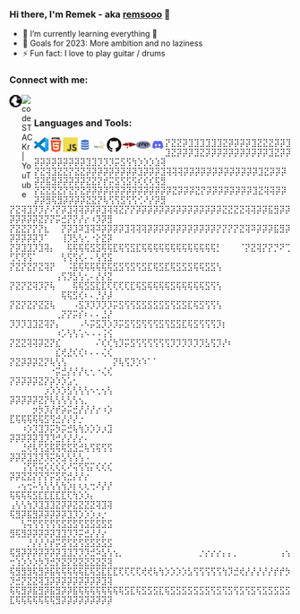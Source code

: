 ### Hi there, I'm Remek - aka [remsooo][website] 👋

- 🌱 I’m currently learning everything 🤣
- 🥅 Goals for 2023: More ambition and no laziness
- ⚡ Fun fact: I love to play guitar / drums

### Connect with me:

[<img align="left" alt="codeSTACKr.com" width="22px" src="https://raw.githubusercontent.com/iconic/open-iconic/master/svg/globe.svg" />][website]
[<img align="left" alt="codeSTACKr | YouTube" width="22px" src="https://cdn.jsdelivr.net/npm/simple-icons@v3/icons/youtube.svg" />][youtube]

<br />

### Languages and Tools:

[<img align="left" alt="Visual Studio Code" width="26px" src="https://raw.githubusercontent.com/github/explore/80688e429a7d4ef2fca1e82350fe8e3517d3494d/topics/visual-studio-code/visual-studio-code.png" />][visual]
[<img align="left" alt="HTML5" width="26px" src="https://raw.githubusercontent.com/github/explore/80688e429a7d4ef2fca1e82350fe8e3517d3494d/topics/html/html.png" />][HTML5]
[<img align="left" alt="JavaScript" width="26px" src="https://raw.githubusercontent.com/github/explore/80688e429a7d4ef2fca1e82350fe8e3517d3494d/topics/javascript/javascript.png" />][JS]
[<img align="left" alt="SQL" width="26px" src="https://raw.githubusercontent.com/github/explore/80688e429a7d4ef2fca1e82350fe8e3517d3494d/topics/sql/sql.png" />][SQL]
[<img align="left" alt="MySQL" width="26px" src="https://raw.githubusercontent.com/github/explore/80688e429a7d4ef2fca1e82350fe8e3517d3494d/topics/mysql/mysql.png" />][MySQL]
[<img align="left" alt="GitHub" width="26px" src="https://raw.githubusercontent.com/github/explore/78df643247d429f6cc873026c0622819ad797942/topics/github/github.png" />][github]
[<img align="left" alt="Mongoose" width="26px" src="https://raw.githubusercontent.com/github/explore/80688e429a7d4ef2fca1e82350fe8e3517d3494d/topics/mongoose/mongoose.png" />][mongoose]
[<img align="left" alt="php" width="26px" src="https://raw.githubusercontent.com/github/explore/80688e429a7d4ef2fca1e82350fe8e3517d3494d/topics/php/php.png" />][php]
[<img align="left" alt="php" width="26px" src="https://raw.githubusercontent.com/github/explore/80688e429a7d4ef2fca1e82350fe8e3517d3494d/topics/discord/discord.png" />][discord]


⡝⣝⣝⡽⣹⣹⣹⣹⣹⣹⣝⡽⡽⡽⡽⣹⣝⣝⣝⡽⡽⣹⣹⣝⡽⡽⡽⣹⣝⡽⡽⡽⡽⡽⡽⡽⡽⡽⡽⡽⣹⣝⡽⡽⡽⡽⡽⡽⡽⡽⡽⡽⡽⣹⣹⡹⡹⡹⡭⣫⢫⢳⡱⡱⡱⣱⢽
⡝⣝⢽⣹⣝⣝⡝⣝⣝⡽⡽⡽⡽⡽⡽⡽⡽⡽⣹⡽⡽⡽⣹⢽⢽⢽⡽⡽⡽⡽⡽⡽⡽⡽⡽⡽⡽⡽⡽⣹⣝⡽⡽⡽⡽⡽⣯⣻⡽⡽⡽⡽⡽⣝⣝⡝⡞⡭⣫⢫⣫⢫⢎⢎⢎⢯⣻
⡝⣝⣝⣝⣝⡝⣝⡝⣝⡽⡽⡽⡽⡽⡽⡽⡽⡽⡽⡽⡽⡽⡽⡽⣝⡽⡽⡽⣝⡝⡽⡽⡽⡽⡽⡽⡽⡽⣹⣝⢽⢽⡽⡽⡽⡽⣻⢯⣻⡽⡽⡽⡽⣝⣝⡝⢧⢫⢫⣫⢫⢫⢊⠜⡜⡽⣻
⡝⣝⢽⣹⡹⡹⡜⠜⡝⡽⣹⢽⢽⡽⡽⡽⣹⢽⢽⣝⡝⡝⡽⡽⡽⡽⡽⡽⡽⡽⡽⡽⡽⡽⡽⡽⡽⣝⣝⣝⣝⢽⢽⡽⡽⣯⣻⡽⡽⡽⡽⡽⡽⡽⣝⡝⡝⡭⣚⡝⡝⡜⡔⠰⡹⡽⣻
⡝⣝⣝⡝⡝⡝⣆⠀⠀⡝⡽⣹⠽⣹⢽⠽⡽⡽⡽⡽⣹⢽⢽⢽⡽⡽⡽⡽⡽⡽⡽⡽⡽⡽⡽⡽⡝⡝⡝⡝⣝⢽⠽⡽⡽⡽⣯⣻⡽⡽⡽⡽⡽⡽⡹⠁⠀⠀⢸⡹⣣⢣⢂⠐⡕⣝⡽
⡝⡽⣹⣹⡹⣹⢽⡄⠀⠀⢯⢯⢯⢯⣫⣫⢯⢯⣏⢯⢫⣫⣏⢯⢯⢯⢯⢯⢯⢯⢯⢯⢯⢯⢯⢯⡃⠀⠀⠀⠈⡝⣝⢽⡝⡝⡙⠝⢉⢋⢏⢫⢫⠁⠀⠀⠀⠀⢣⢫⢫⢎⠄⠄⢣⢫⣫
⡝⣝⡝⣝⡝⣝⢽⡝⠀⠀⠨⣯⢯⢯⢯⢯⢯⢯⣫⣫⢫⣫⢫⣫⣏⢯⣫⣏⢯⣫⣫⣫⢯⢯⣫⣫⢣⠀⠀⠀⠀⠀⠀⠀⠀⠀⠀⠀⠀⠀⠀⠀⠀⠀⠀⠀⠀⢠⢫⡹⣣⢣⢂⠄⡜⡜⣝
⡝⣝⡝⣝⢽⡹⡝⢧⠀⠀⠀⢯⢯⣫⣫⣏⣏⢏⢏⢏⢏⣏⢯⣫⢯⢯⢯⢯⣫⢯⢯⢯⢯⢯⣫⢫⢣⠀⠀⠀⠀⠀⠀⠀⠀⠀⠀⠀⠀⠀⠀⠀⠀⠀⠀⠀⠀⠀⢯⢯⣫⢎⠆⠄⡘⡜⡼
⡝⣝⡝⣝⡝⣝⣝⢧⠀⠀⠀⠠⣫⡹⡹⡹⡹⡹⡭⣫⢫⢫⣫⣫⣫⣫⣫⣫⢫⣫⣫⣏⢯⣫⢫⢫⢣⠀⠀⠀⠀⠀⠀⠀⠀⠀⠀⠀⠀⠀⠀⠀⠀⠀⠀⠀⠀⢀⡝⡝⡭⡎⠆⠄⠄⣘⡜
⡹⡹⡹⣹⣹⣝⢽⡝⡄⠀⠀⠀⠠⠣⡭⣫⡹⡱⡹⡭⣫⢫⣫⢫⢫⢫⣫⢫⣫⣫⣏⢯⣫⢫⢫⢫⡹⡆⠀⠀⠀⠀⠀⠀⠀⠀⠀⠀⠀⠀⠀⠀⠀⠀⠀⠀⠀⠰⡡⢣⢣⢡⠢⠠⠠⢨⢪
⡝⣝⣝⢽⢽⡽⣝⡝⣎⠀⠀⠀⠀⠀⠀⠌⢎⢎⢳⡹⡭⣫⢫⢫⢫⢫⢫⢫⡹⡹⡹⡹⡹⡹⣣⢫⡹⡜⠆⠀⠀⠀⠀⠀⠀⠀⠀⠀⠀⠀⠀⠀⠀⠀⠀⠀⠀⣎⢞⣜⢎⢎⠆⠄⠄⢌⢎
⡝⣝⡽⡽⡽⣝⡝⢧⢣⢣⠀⠀⠀⠀⠀⠀⠀⠀⡝⢧⢫⡹⡱⠱⠁⠁⠀⠀⠀⠀⠀⠀⠀⠀⠀⠀⠀⠀⠀⠀⠀⠀⠀⠀⠀⠀⠀⠀⠀⠀⠀⠀⠀⠀⠀⠀⠐⡭⣚⡜⡜⡜⢆⢂⠐⢌⢎
⡝⡽⡽⡽⡽⣝⡝⡵⡱⡱⣡⢂⠀⠀⠀⠀⠀⠀⠀⠀⠀⠀⠀⠀⠀⠀⠀⠀⠀⠀⠀⠀⠀⠀⠀⠀⠀⠀⠀⠀⠀⠀⠀⠀⠀⠀⠀⠀⠀⠀⠀⠀⠀⠀⠀⡰⡱⡱⡱⣣⢣⢣⢣⠢⢂⢢⢣
⡽⡽⡽⡽⡽⣝⡝⢧⢣⢣⢣⢣⢢⡀⠀⠀⠀⠀⠀⠀⠀⠀⠀⠀⠀⠀⠀⠀⠀⠀⠀⠀⠀⠀⠀⠀⠀⠀⠀⠀⠀⠀⠀⠀⠀⠀⠀⠀⠀⠀⠀⠀⠀⡲⡳⡹⡜⡞⡵⡭⣚⡜⡜⡜⡔⠰⡱
⣏⢯⢯⢯⢯⢯⣫⢫⣚⡜⡜⡜⡐⠀⠀⠀⠀⠀⠀⠀⠀⠀⠀⠀⠀⠀⠀⠀⠀⠀⠀⠀⠀⠀⠀⠀⠀⠀⠀⠀⠀⠀⠀⠀⠀⠀⠀⠀⠀⠀⠀⠰⡱⡹⣹⡹⡭⡳⡭⣚⢧⢳⡱⡱⡱⡰⣹
⡽⡽⡽⡽⡽⣹⡹⡹⣚⡜⡜⡜⡔⠄⠀⠀⠀⠀⠀⠀⠀⠀⠀⠀⠀⠀⠀⠀⠀⠀⠀⠀⠀⠀⠀⠀⠀⠀⠀⠀⠀⠀⠀⠀⠀⠀⠀⠀⠀⠀⠀⣘⢞⢧⢫⣫⢯⢯⢯⣫⣫⣚⢧⢫⢯⢫⢫
⡽⡽⡽⣹⣹⡹⡹⡭⡳⣣⢣⢣⢣⠠⠀⠀⠀⠀⠀⠀⠀⠀⠀⠀⠀⠀⠀⠀⠀⠀⠀⠀⠀⠀⠀⠀⠀⠀⠀⠀⠀⠀⠀⠀⠀⠀⠀⠀⠀⠀⠀⢨⢫⢫⢭⢎⢎⢎⢎⠜⢭⢫⢫⡍⢎⢎⢎
⡽⡽⣝⣝⡝⡝⡝⡭⣫⢫⣚⡜⡜⡔⠀⠀⠀⠀⠀⠀⠀⠀⠀⠀⠀⠀⠀⠀⠀⠀⠀⠀⠀⠀⠀⠀⠀⠀⠀⠀⠀⠀⠀⠀⠀⠀⠀⠀⠀⠀⠠⢢⢒⠥⢣⢣⢣⢣⢳⡱⡆⢆⢆⢒⠜⡜⡜
⢯⢯⢯⢯⣫⣏⣏⣏⣏⣏⢏⢳⡱⡱⡄⠀⠀⠀⠀⠀⠀⠀⠀⠀⠀⠀⠀⠀⠀⠀⠀⠀⠀⠀⠀⠀⠀⠀⠀⠀⠀⠀⠀⠀⠀⠀⠀⠀⠀⢠⢣⢣⢳⡹⣹⣹⣹⣝⡽⡽⣝⣝⣝⣝⢽⣹⢽
⢯⣻⡽⣯⣻⡽⡽⡽⡽⡽⣹⡹⡱⡱⡱⡰⡐⠀⠀⠀⠀⠀⠀⠀⠀⠀⠀⠀⠀⠀⠀⠀⠀⠀⠀⠀⠀⠀⠀⠀⠀⠀⠀⠀⠀⠀⠀⠀⠀⠀⠀⢣⢭⢫⢫⢫⢫⢫⣫⣫⣫⢫⣫⣫⣫⣫⣫
⣻⢯⣻⡽⡽⡽⡽⡽⣹⣹⡹⡹⡭⣚⡜⡜⡔⠀⠀⠀⠀⠀⠀⠀⠀⠀⠀⠀⠀⠀⠀⠀⠀⠀⠀⠀⠀⠀⠀⠀⠀⠀⠀⠀⠀⠀⠀⠀⠀⠀⠀⠀⡘⡜⡜⡜⡞⡭⣫⢫⣫⢫⣫⣫⣫⣫⣫
⢯⣻⡽⡽⡽⡽⡽⡽⡽⣹⣹⡹⡹⡹⣚⠵⣣⢣⢢⡀⠀⠀⠀⠀⠀⠀⠀⠀⠀⠀⠀⠀⠀⡐⡔⡔⡔⡄⡄⡀⠀⠀⠀⠀⠀⠀⠀⢠⢢⢒⢱⡱⡱⡱⡳⡹⣚⡝⣝⡝⣝⣝⣝⣝⣝⣝⢽
⢯⣻⣻⣻⢯⣻⡽⣯⢯⢯⢯⢯⢯⣏⢯⣫⣏⣏⣏⢏⢏⢏⢏⢞⢞⢧⢳⡱⡱⡱⡱⣣⢫⢫⢫⢫⢫⢳⡹⣚⢞⡜⡜⡜⡜⡜⡞⡞⡳⡹⣚⡝⣝⣝⢽⣹⡽⡽⡽⡽⡽⡽⡽⡽⡽⣹⢽
⢯⢯⣻⡽⣯⣻⡽⣯⣻⡽⡽⣯⢯⢯⢯⢯⢯⢯⢯⢯⣫⣏⢯⣫⣫⣫⣏⢯⣫⣫⣫⣫⣫⣫⣫⢫⣫⢫⣫⢫⣫⢫⣫⢫⣫⣫⣫⣫⣫⣏⢯⢯⢯⢯⢯⢯⢯⣻⡽⡽⡽⡽⡽⡽⡽⡽⡽

[discord]: https://discord.com
[website]: https://remus.wtf
[visual]: https://code.visualstudio.com
[HTML5]: https://pl.wikipedia.org/wiki/HTML5
[JS]: https://pl.wikipedia.org/wiki/JavaScript
[mongoose]: https://en.wikipedia.org/wiki/Mongoose_(MongoDB)
[SQL]: https://pl.wikipedia.org/wiki/SQL
[MySQL]: https://pl.wikipedia.org/wiki/MySQL
[php]: https://pl.wikipedia.org/wiki/PHP
[github]: https://github.com
[course]: https://remus.wtf
[youtube]: https://www.youtube.com/channel/UCdgcw6GtgYSGP66l79B8X0Q
[instagram]: https://www.instagram.com/remus_to_zioomal/
